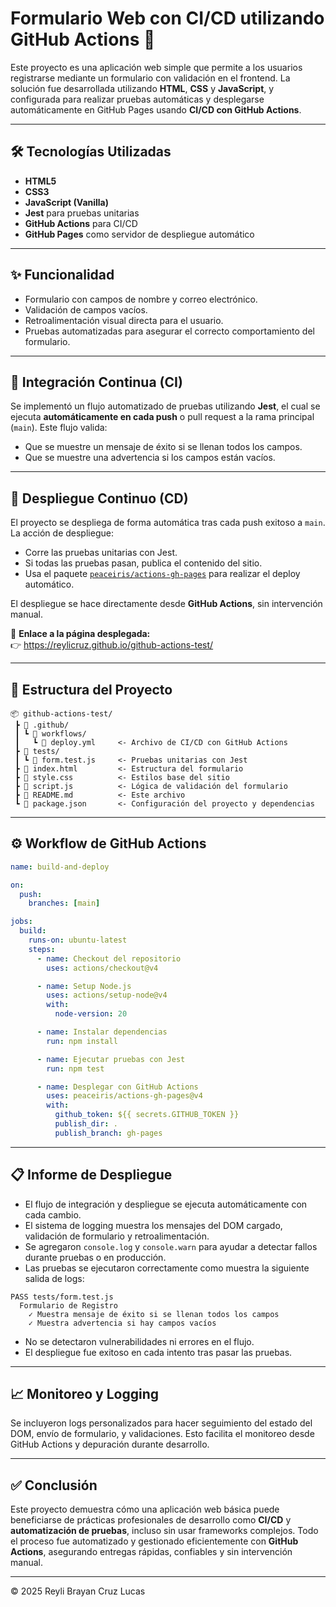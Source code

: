 # Formulario Web con CI/CD utilizando GitHub Actions 🚀

Este proyecto es una aplicación web simple que permite a los usuarios registrarse mediante un formulario con validación en el frontend. La solución fue desarrollada utilizando **HTML**, **CSS** y **JavaScript**, y configurada para realizar pruebas automáticas y desplegarse automáticamente en GitHub Pages usando **CI/CD con GitHub Actions**.

---

## 🛠️ Tecnologías Utilizadas

- **HTML5**  
- **CSS3**
- **JavaScript (Vanilla)**
- **Jest** para pruebas unitarias
- **GitHub Actions** para CI/CD
- **GitHub Pages** como servidor de despliegue automático

---

## ✨ Funcionalidad

- Formulario con campos de nombre y correo electrónico.
- Validación de campos vacíos.
- Retroalimentación visual directa para el usuario.
- Pruebas automatizadas para asegurar el correcto comportamiento del formulario.

---

## 🧪 Integración Continua (CI)

Se implementó un flujo automatizado de pruebas utilizando **Jest**, el cual se ejecuta **automáticamente en cada push** o pull request a la rama principal (`main`). Este flujo valida:

- Que se muestre un mensaje de éxito si se llenan todos los campos.
- Que se muestre una advertencia si los campos están vacíos.

---

## 🚀 Despliegue Continuo (CD)

El proyecto se despliega de forma automática tras cada push exitoso a `main`. La acción de despliegue:

- Corre las pruebas unitarias con Jest.
- Si todas las pruebas pasan, publica el contenido del sitio.
- Usa el paquete [`peaceiris/actions-gh-pages`](https://github.com/peaceiris/actions-gh-pages) para realizar el deploy automático.

El despliegue se hace directamente desde **GitHub Actions**, sin intervención manual.

🔗 **Enlace a la página desplegada:**  
👉 https://reylicruz.github.io/github-actions-test/

---

## 📂 Estructura del Proyecto

```
📦 github-actions-test/
 ┣ 📁 .github/
 ┃ ┗ 📁 workflows/
 ┃   ┗ 📄 deploy.yml     <- Archivo de CI/CD con GitHub Actions
 ┣ 📁 tests/
 ┃ ┗ 📄 form.test.js     <- Pruebas unitarias con Jest
 ┣ 📄 index.html         <- Estructura del formulario
 ┣ 📄 style.css          <- Estilos base del sitio
 ┣ 📄 script.js          <- Lógica de validación del formulario
 ┣ 📄 README.md          <- Este archivo
 ┗ 📄 package.json       <- Configuración del proyecto y dependencias
```

---

## ⚙️ Workflow de GitHub Actions

```yaml
name: build-and-deploy

on:
  push:
    branches: [main]

jobs:
  build:
    runs-on: ubuntu-latest
    steps:
      - name: Checkout del repositorio
        uses: actions/checkout@v4

      - name: Setup Node.js
        uses: actions/setup-node@v4
        with:
          node-version: 20

      - name: Instalar dependencias
        run: npm install

      - name: Ejecutar pruebas con Jest
        run: npm test

      - name: Desplegar con GitHub Actions
        uses: peaceiris/actions-gh-pages@v4
        with:
          github_token: ${{ secrets.GITHUB_TOKEN }}
          publish_dir: .
          publish_branch: gh-pages
```

---

## 📋 Informe de Despliegue

- El flujo de integración y despliegue se ejecuta automáticamente con cada cambio.
- El sistema de logging muestra los mensajes del DOM cargado, validación de formulario y retroalimentación.
- Se agregaron `console.log` y `console.warn` para ayudar a detectar fallos durante pruebas o en producción.
- Las pruebas se ejecutaron correctamente como muestra la siguiente salida de logs:

```
PASS tests/form.test.js
  Formulario de Registro
    ✓ Muestra mensaje de éxito si se llenan todos los campos
    ✓ Muestra advertencia si hay campos vacíos
```

- No se detectaron vulnerabilidades ni errores en el flujo.
- El despliegue fue exitoso en cada intento tras pasar las pruebas.

---

## 📈 Monitoreo y Logging

Se incluyeron logs personalizados para hacer seguimiento del estado del DOM, envío de formulario, y validaciones. Esto facilita el monitoreo desde GitHub Actions y depuración durante desarrollo.

---

## ✅ Conclusión

Este proyecto demuestra cómo una aplicación web básica puede beneficiarse de prácticas profesionales de desarrollo como **CI/CD** y **automatización de pruebas**, incluso sin usar frameworks complejos. Todo el proceso fue automatizado y gestionado eficientemente con **GitHub Actions**, asegurando entregas rápidas, confiables y sin intervención manual.

---

© 2025 Reyli Brayan Cruz Lucas